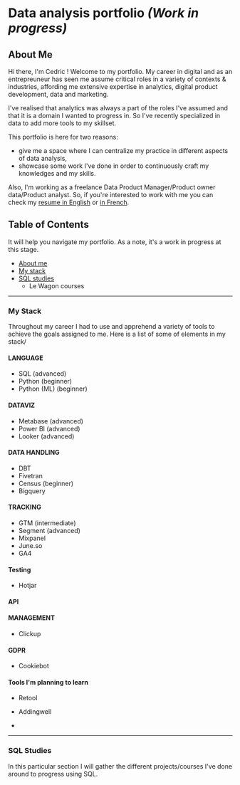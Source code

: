 # Data analysis portfolio *(Work in progress)*

## About Me ##

Hi there, I'm Cedric ! Welcome to my portfolio. My career in digital and as an entrepreuneur has seen me assume critical roles in a variety of contexts & industries, affording me extensive expertise in analytics, digital product development, data and marketing. 

I've realised that analytics was always a part of the roles I've assumed and that it is a domain I wanted to progress in. So I've recently specialized in data to add more tools to my skillset. 

This portfolio is here for two reasons: 
- give me a space where I can centralize my practice in different aspects of data analysis,
- showcase some work I've done in order to continuously craft my knowledges and my skills.

Also, I'm working as a freelance Data Product Manager/Product owner data/Product analyst. So, if you're interested to work with me you can check my [resume in English](https://github.com/Cedric-Delanchy/data-analysis-portfolio/blob/main/Resume_Cedric-Delanchy_EN.pdf) or [in French](https://github.com/Cedric-Delanchy/data-analysis-portfolio/blob/main/CV-Cedric_Delanchy.pdf).

## Table of Contents ##

It will help you navigate my portfolio. As a note, it's a work in progress at this stage. 

- [About me](#about-me)
- [My stack](#my-stack)
- [SQL studies](#sql-studies)
  - Le Wagon courses 

---

### My Stack ###

Throughout my career I had to use and apprehend a variety of tools to achieve the goals assigned to me. Here is a list of some of elements in my stack/

#### LANGUAGE ####

- SQL (advanced)
- Python (beginner)
- Python (ML) (beginner)

#### DATAVIZ ####

- Metabase (advanced)
- Power BI (advanced)
- Looker (advanced)

#### DATA HANDLING ####

- DBT
- Fivetran
- Census (beginner)
- Bigquery

#### TRACKING ####

- GTM (intermediate)
- Segment (advanced)
- Mixpanel
- June.so
- GA4

#### Testing #### 

- Hotjar

#### API ####


#### MANAGEMENT ####

- Clickup

#### GDPR ####

- Cookiebot

#### Tools I'm planning to learn ####

- Retool
- Addingwell

- 

---

### SQL Studies ###

In this particular section I will gather the different projects/courses I've done around to progress using SQL. 
